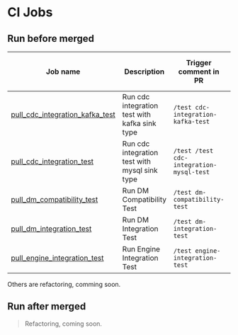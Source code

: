 CI Jobs
===

## Run before merged

| Job name                                                                                              | Description                                   | Trigger comment in PR                    | CI script                                                                       | Can be run locally by contributors | Core Instructions to run locally                                                                                                         | Runner resouce requirement                                                        |
| ----------------------------------------------------------------------------------------------------- | --------------------------------------------- | ---------------------------------------- | ------------------------------------------------------------------------------- | ---------------------------------- | ---------------------------------------------------------------------------------------------------------------------------------------- | --------------------------------------------------------------------------------- |
| [pull_cdc_integration_kafka_test](/jobs/pingcap/tiflow/latest/pull_cdc_integration_kafka_test.groovy) | Run cdc integration test with kafka sink type | `/test cdc-integration-kafka-test`       | [link](/pipelines/pingcap/tiflow/latest/pull_cdc_integration_kafka_test.groovy) | Yes                                | [Please refer to the document](https://github.com/pingcap/tiflow/tree/master/tests/integration_tests#run-integration-tests-locally)      | [link](/pipelines/pingcap/tiflow/latest/pod-pull_cdc_integration_kafka_test.yaml) |
| [pull_cdc_integration_test](/jobs/pingcap/tiflow/latest/pull_cdc_integration_test.groovy)             | Run cdc integration test with mysql sink type | `/test /test cdc-integration-mysql-test` | [link](/pipelines/pingcap/tiflow/latest/pull_cdc_integration_test.groovy)       | Yes                                | [Please refer to the document](https://github.com/pingcap/tiflow/tree/master/tests/integration_tests#run-integration-tests-locally)      | [link](/pipelines/pingcap/tiflow/latest/pod-pull_cdc_integration_test.yaml)       |
| [pull_dm_compatibility_test](/jobs/pingcap/tiflow/latest/pull_dm_compatibility_test.groovy)           | Run DM Compatibility Test                     | `/test dm-compatibility-test`            | [link](/pipelines/pingcap/tiflow/latest/pull_dm_compatibility_test.groovy)      | Yes                                | [Please refer to the document](https://github.com/pingcap/tiflow/tree/master/dm/tests#compatibility-test)                                | [link](/pipelines/pingcap/tiflow/latest/pod-pull_dm_compatibility_test.yaml)      |
| [pull_dm_integration_test](/jobs/pingcap/tiflow/latest/pull_dm_integration_test.groovy)               | Run DM Integration Test                       | `/test dm-integration-test`              | [link](/pipelines/pingcap/tiflow/latest/pull_dm_integration_test.groovy)        | Yes                                | [Please refer to the document](https://github.com/pingcap/tiflow/tree/master/dm/tests#integration-test)                                  | [link](/pipelines/pingcap/tiflow/latest/pod-pull_dm_integration_test.yaml)        |
| [pull_engine_integration_test](/jobs/pingcap/tiflow/latest/pull_engine_integration_test.groovy)       | Run Engine  Integration Test                  | `/test engine-integration-test`          | [link](/pipelines/pingcap/tiflow/latest/pull_engine_integration_test.groovy)    | Yes                                | [Please refer to the document](https://github.com/pingcap/tiflow/tree/master/engine/test/integration_tests#run-engine-integration-tests) | [link](/pipelines/pingcap/tiflow/latest/pod-pull_engine_integration_test.yaml)    |

Others are refactoring, comming soon.

## Run after merged

> Refactoring, coming soon.
